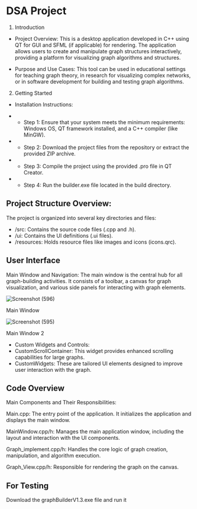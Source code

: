 # DSA Project

1. Introduction
- Project Overview: This is a desktop application developed in C++ using QT for GUI and SFML (if applicable) for rendering. The application allows users to create and manipulate graph structures interactively, providing a platform for visualizing graph algorithms and structures.

- Purpose and Use Cases: This tool can be used in educational settings for teaching graph theory, in research for visualizing complex networks, or in software development for building and testing graph algorithms.

2. Getting Started

- Installation Instructions:

- - Step 1: Ensure that your system meets the minimum requirements: Windows OS, QT framework installed, and a C++ compiler (like MinGW).
- -  Step 2: Download the project files from the repository or extract the provided ZIP archive.
- - Step 3: Compile the project using the provided .pro file in QT Creator.
- - Step 4: Run the builder.exe file located in the build directory.

## Project Structure Overview: 

The project is organized into several key directories and files:

- /src: Contains the source code files (.cpp and .h).
- /ui: Contains the UI definitions (.ui files).
- /resources: Holds resource files like images and icons (icons.qrc).

## User Interface

Main Window and Navigation: The main window is the central hub for all graph-building activities. It consists of a toolbar, a canvas for graph visualization, and various side panels for interacting with graph elements.

![Screenshot (596)](https://github.com/user-attachments/assets/ff40f0d8-223a-428c-94b4-d7e71d723ff8)

Main Window

![Screenshot (595)](https://github.com/user-attachments/assets/54a05444-dc63-4e1e-aec2-069e8b5359e2)

Main Window 2 

- Custom Widgets and Controls:
- CustomScrollContainer: This widget provides enhanced scrolling capabilities for large graphs.
- CustomWidgets: These are tailored UI elements designed to improve user interaction with the graph.

## Code Overview
Main Components and Their Responsibilities:

Main.cpp: The entry point of the application. It initializes the application and displays the main window.

MainWindow.cpp/h: Manages the main application window, including the layout and interaction with the UI components.

Graph_implement.cpp/h: Handles the core logic of graph creation, manipulation, and algorithm execution.

Graph_View.cpp/h: Responsible for rendering the graph on the canvas.

## For Testing 
Download the graphBuilderV1.3.exe file and run it
